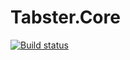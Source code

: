 Tabster.Core
====================

[![Build status](https://ci.appveyor.com/api/projects/status/78jaul2ho6njjovh?svg=true)](https://ci.appveyor.com/project/NateShoffner/tabster-core)